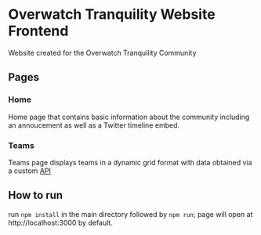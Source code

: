 # Overwatch Tranquility Website Frontend

Website created for the Overwatch Tranquility Community

## Pages

### Home

Home page that contains basic information about the community including an annoucement as well as a Twitter timeline embed.

### Teams

Teams page displays teams in a dynamic grid format with data obtained via a custom [API](http://18.216.247.139:3000/teams)

## How to run

run `npm install` in the main directory followed by `npm run`; page will open at http://localhost:3000 by default.
